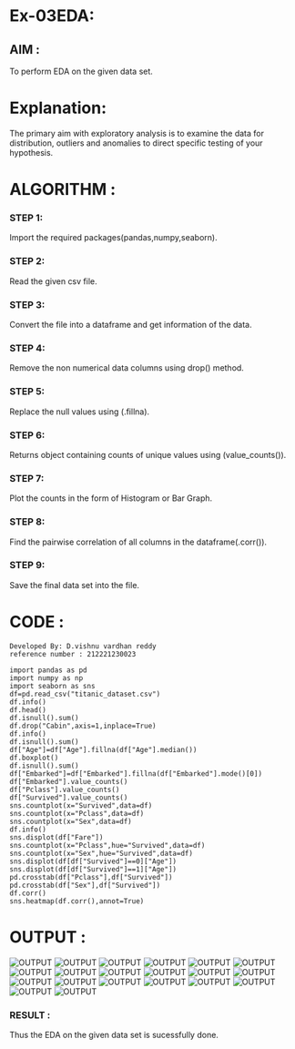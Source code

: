 # Ex-03EDA:

## AIM :

To perform EDA on the given data set. 

# Explanation:

The primary aim with exploratory analysis is to examine the data for distribution, outliers and 
anomalies to direct specific testing of your hypothesis.
 

# ALGORITHM :

### STEP 1:

Import the required packages(pandas,numpy,seaborn).

### STEP 2:

Read the given csv file.

### STEP 3:

Convert the file into a dataframe and get information of the data.

### STEP 4:

Remove the non numerical data columns using drop() method.

### STEP 5:

Replace the null values using (.fillna).

### STEP 6:

Returns object containing counts of unique values using (value_counts()).

### STEP 7:

Plot the counts in the form of Histogram or Bar Graph.

### STEP 8:

Find the pairwise correlation of all columns in the dataframe(.corr()).

### STEP 9:

Save the final data set into the file.


# CODE :

```
Developed By: D.vishnu vardhan reddy
reference number : 212221230023

import pandas as pd
import numpy as np
import seaborn as sns
df=pd.read_csv("titanic_dataset.csv")
df.info()
df.head()
df.isnull().sum()
df.drop("Cabin",axis=1,inplace=True)
df.info()
df.isnull().sum()
df["Age"]=df["Age"].fillna(df["Age"].median())
df.boxplot()
df.isnull().sum()
df["Embarked"]=df["Embarked"].fillna(df["Embarked"].mode()[0])
df["Embarked"].value_counts()
df["Pclass"].value_counts()
df["Survived"].value_counts()
sns.countplot(x="Survived",data=df)
sns.countplot(x="Pclass",data=df)
sns.countplot(x="Sex",data=df)
df.info()
sns.displot(df["Fare"])
sns.countplot(x="Pclass",hue="Survived",data=df)
sns.countplot(x="Sex",hue="Survived",data=df)
sns.displot(df[df["Survived"]==0]["Age"])
sns.displot(df[df["Survived"]==1]["Age"])
pd.crosstab(df["Pclass"],df["Survived"])
pd.crosstab(df["Sex"],df["Survived"])
df.corr()
sns.heatmap(df.corr(),annot=True)
```
# OUTPUT  :
![OUTPUT](/DATA/b1.png)
![OUTPUT](/DATA/b2.png)
![OUTPUT](/DATA/b3.png)
![OUTPUT](/DATA/b4.png)
![OUTPUT](/DATA/b5.png)
![OUTPUT](/DATA/b6.png)
![OUTPUT](/DATA/b7.png)
![OUTPUT](/DATA/b8.png)
![OUTPUT](/DATA/b9.png)
![OUTPUT](/DATA/b10.png)
![OUTPUT](/DATA/b11.png)
![OUTPUT](/DATA/b12.png)
![OUTPUT](/DATA/b13.png)
![OUTPUT](/DATA/b14.png)
![OUTPUT](/DATA/b19.png)
![OUTPUT](/DATA/b15.png)
![OUTPUT](/DATA/b20.png)
![OUTPUT](/DATA/b16.png)
![OUTPUT](/DATA/b17.png)
![OUTPUT](/DATA/b18.png)


### RESULT :
Thus the EDA on the given data set is sucessfully done.
